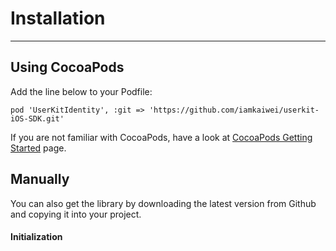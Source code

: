 # Installation
-------
## Using CocoaPods

Add the line below to your Podfile:

`pod 'UserKitIdentity', :git => 'https://github.com/iamkaiwei/userkit-iOS-SDK.git'`

If you are not familiar with CocoaPods, have a look at [CocoaPods Getting Started](https://guides.cocoapods.org/using/getting-started.html) page.

## Manually

You can also get the library by downloading the latest version from Github and copying it into your project.

#### Initialization

